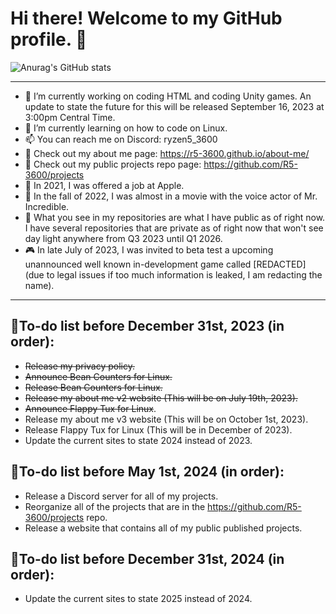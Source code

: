 # Hi there! Welcome to my GitHub profile. 👋

![Anurag's GitHub stats](https://github-stat-counter-r5-3600.vercel.app/api?username=R5-3600&include_all_commits=true&count_private=true&show_icons=true&theme=transparent)

__________________________________________________________________________________________________________________________________________________________

- 🔭 I’m currently working on coding HTML and coding Unity games. An update to state the future for this will be released September 16, 2023 at 3:00pm Central Time.
- 🌱 I’m currently learning on how to code on Linux.
- 📫 You can reach me on Discord: ryzen5_3600
- 🔗 Check out my about me page: https://r5-3600.github.io/about-me/
- 🔗 Check out my public projects repo page: https://github.com/R5-3600/projects
- 🍎 In 2021, I was offered a job at Apple.
- 🎥 In the fall of 2022, I was almost in a movie with the voice actor of Mr. Incredible.
- 🌳 What you see in my repositories are what I have public as of right now. I have several repositories that are private as of right now that won't see day light anywhere from Q3 2023 until Q1 2026.
- 🎮 In late July of 2023, I was invited to beta test a upcoming unannounced well known
in-development game called [REDACTED]
(due to legal issues if too much information is leaked, I am redacting the name).

__________________________________________________________________________________________________________________________________________________________

## 📝To-do list before December 31st, 2023 (in order):
- ~~Release my privacy policy.~~
- ~~Announce Bean Counters for Linux.~~
- ~~Release Bean Counters for Linux.~~
- ~~Release my about me v2 website (This will be on July 19th, 2023).~~
- ~~Announce Flappy Tux for Linux~~.
- Release my about me v3 website (This will be on October 1st, 2023).
- Release Flappy Tux for Linux (This will be in December of 2023).
- Update the current sites to state 2024 instead of 2023.

## 📝To-do list before May 1st, 2024 (in order):
- Release a Discord server for all of my projects.
- Reorganize all of the projects that are in the https://github.com/R5-3600/projects repo.
- Release a website that contains all of my public published projects.

## 📝To-do list before December 31st, 2024 (in order):
- Update the current sites to state 2025 instead of 2024.
